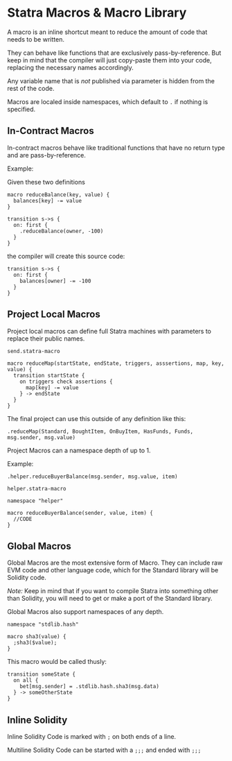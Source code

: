 # Statra Macros & Macro Library

A macro is an inline shortcut meant to reduce the amount
of code that needs to be written.

They can behave like functions that are exclusively
pass-by-reference. But keep in mind that the compiler
will just copy-paste them into your code, replacing
the necessary names accordingly.

Any variable name that is *not* published via parameter is hidden from the rest of the code.

Macros are localed inside namespaces, which default to `.` if nothing is specified.

## In-Contract Macros

In-contract macros behave like traditional functions that have
no return type and are pass-by-reference.

Example:

Given these two definitions

```
macro reduceBalance(key, value) {
  balances[key] -= value
}
```

```
transition s->s {
  on: first {
    .reduceBalance(owner, -100)
  }
}
```

the compiler will create this source code:

```
transition s->s {
  on: first {
    balances[owner] -= -100
  }
}
```

## Project Local Macros


Project local macros can define full Statra machines with parameters to replace their public names.

`send.statra-macro`

```
macro reduceMap(startState, endState, triggers, asssertions, map, key, value) {
  transition startState {
    on triggers check assertions {
      map[key] -= value
    } -> endState
  }
}
```

The final project can use this outside of any definition like this:

```
.reduceMap(Standard, BoughtItem, OnBuyItem, HasFunds, Funds, msg.sender, msg.value)
```

Project Macros can a namespace depth of up to 1.

Example:

```
.helper.reduceBuyerBalance(msg.sender, msg.value, item)
```

`helper.statra-macro`

```
namespace "helper"

macro reduceBuyerBalance(sender, value, item) {
  //CODE
}
```
## Global Macros

Global Macros are the most extensive form of Macro. They can include raw EVM code and other language code, which for the Standard library will be Solidity code.

*Note:* Keep in mind that if you want to compile Statra into something other than Solidity, you will need to get or make a port of the Standard library.

Global Macros also support namespaces of any depth.

```
namespace "stdlib.hash"

macro sha3(value) {
  ;sha3($value);
}
```

This macro would be called thusly:

```
transition someState {
  on all {
    bet[msg.sender] = .stdlib.hash.sha3(msg.data)
  } -> someOtherState
}
```

## Inline Solidity

Inline Solidity Code is marked with `;` on both ends of a line.

Multiline Solidity Code can be started with a `;;;` and ended with `;;;`
